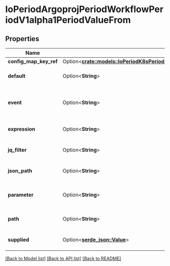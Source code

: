 # IoPeriodArgoprojPeriodWorkflowPeriodV1alpha1PeriodValueFrom

## Properties

Name | Type | Description | Notes
------------ | ------------- | ------------- | -------------
**config_map_key_ref** | Option<[**crate::models::IoPeriodK8sPeriodApiPeriodCorePeriodV1PeriodConfigMapKeySelector**](io.k8s.api.core.v1.ConfigMapKeySelector.md)> |  | [optional]
**default** | Option<**String**> | Default specifies a value to be used if retrieving the value from the specified source fails | [optional]
**event** | Option<**String**> | Selector (https://github.com/antonmedv/expr) that is evaluated against the event to get the value of the parameter. E.g. `payload.message` | [optional]
**expression** | Option<**String**> | Expression, if defined, is evaluated to specify the value for the parameter | [optional]
**jq_filter** | Option<**String**> | JQFilter expression against the resource object in resource templates | [optional]
**json_path** | Option<**String**> | JSONPath of a resource to retrieve an output parameter value from in resource templates | [optional]
**parameter** | Option<**String**> | Parameter reference to a step or dag task in which to retrieve an output parameter value from (e.g. '{{steps.mystep.outputs.myparam}}') | [optional]
**path** | Option<**String**> | Path in the container to retrieve an output parameter value from in container templates | [optional]
**supplied** | Option<[**serde_json::Value**](.md)> | SuppliedValueFrom is a placeholder for a value to be filled in directly, either through the CLI, API, etc. | [optional]

[[Back to Model list]](../README.md#documentation-for-models) [[Back to API list]](../README.md#documentation-for-api-endpoints) [[Back to README]](../README.md)


